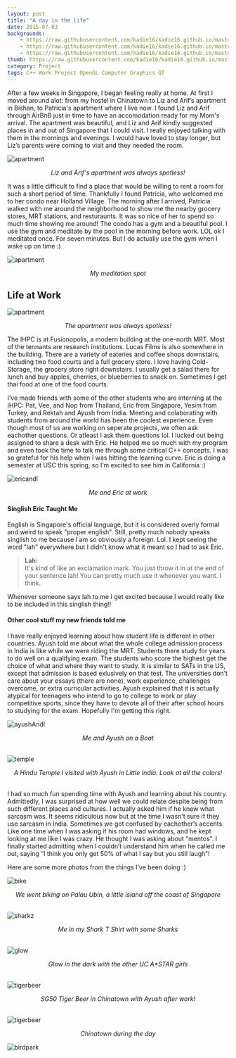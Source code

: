 ```yaml
---
layout: post
title: "A day in the life"
date: 2015-07-03
backgrounds:
    - https://raw.githubusercontent.com/kadie16/kadie16.github.io/master/assets/images/posts/the-life/sharkz.JPG
    - https://raw.githubusercontent.com/kadie16/kadie16.github.io/master/assets/images/posts/the-life/pool.JPG
    - https://raw.githubusercontent.com/kadie16/kadie16.github.io/master/assets/images/posts/the-life/superTrees.JPG
thumb: https://raw.githubusercontent.com/kadie16/kadie16.github.io/master/assets/images/posts/the-life/marinaBay.JPG
category: Project
tags: C++ Work Project OpenGL Computer Graphics QT 
---
```


After a few weeks in Singapore, I began feeling really at home. At first I moved around alot: from my hostel in Chinatown to Liz and Arif’s apartment in Bishan, to Patricia's apartment where I live now. I found Liz and Arif through AirBnB just in time to have an accomodation ready for my Mom's arrival. The apartment was beautiful, and Liz and Arif kindly suggested places in and out of Singapore that I could visit. I really enjoyed talking with them in the mornings and evenings. I would have loved to stay longer, but Liz’s parents were coming to visit and they needed the room. 

![apartment](https://raw.githubusercontent.com/kadie16/kadie16.github.io/master/assets/images/posts/the-life/apartment.JPG)
<center><i>Liz and Arif's apartment was always spotless!</i></center>

It was a little difficult to find a place that would be willing to rent a room for such a short period of time. Thankfully I found Patricia, who welcomed me to her condo near Holland Village. The morning after I arrived, Patricia walked with me around the neighborhood to show me the nearby grocery stores, MRT stations, and resturaunts. It was so nice of her to spend so much time showing me around! The condo has a gym and a beautiful pool. I use the gym and meditate by the pool in the morning before work. LOL ok I meditated once. For seven minutes. But I do actually use the gym when I wake up on time :)

![apartment](https://raw.githubusercontent.com/kadie16/kadie16.github.io/master/assets/images/posts/the-life/pool.JPG)
<center><i>My meditation spot</i></center>

## Life at Work 

![apartment](https://raw.githubusercontent.com/kadie16/kadie16.github.io/master/assets/images/posts/the-life/elevatorLobby.jpg)
<center><i>The apartment was always spotless!</i></center>

The IHPC is at Fusionopolis, a modern building at the one-north MRT. Most of the tennants are research institutions. Lucas Films is also somewhere in the building. There are a variety of eateries and coffee shops downstairs, including two food courts and a full grocery store. I love having Cold-Storage, the grocery store right downstairs. I usually get a salad there for lunch and buy apples, cherries, or blueberries to snack on. Sometimes I get thai food at one of the food courts.  

I’ve made friends with some of the other students who are interning at the IHPC: Pat, Vee, and Nop from Thailand, Eric from Singapore, Yesim from Turkey, and Rektah and Ayush from India. Meeting and colaborating with students from around the world has been the coolest experience. Even though most of us are working on seperate projects, we often ask eachother questions. Or atleast I ask them questions lol. I lucked out being assigned to share a desk with Eric. He helped me so much with my program and even took the time to talk me through some critical C++ concepts. I was so grateful for his help when I was hitting the learning curve. Eric is doing a semester at USC this spring, so I’m excited to see him in California :) 

![ericandI](https://raw.githubusercontent.com/kadie16/kadie16.github.io/master/assets/images/posts/the-life/eric.jpg)
<center><i>Me and Eric at work</i></center>

#### Singlish Eric Taught Me 
English is Singapore's official language, but it is considered overly formal and weird to speak "proper english". Still, pretty much nobody speaks singlish to me because I am so obviously a foreign. Lol. I kept seeing the word "lah" everywhere but I didn't know what it meant so I had to ask Eric. 

> **Lah:** <br>
It's kind of like an exclamation mark. You just throw it in at the end of your sentence lah! You can pretty much use it whenever you want. I think. <br>

Whenever someone says lah to me I get excited because I would really like to be included in this singlish thing!! 

#### Other cool stuff my new friends told me

I have really enjoyed learning about how student life is different in other countries. Ayush told me about what the whole college admission process in India is like while we were riding the MRT. Students there study for years to do well on a qualifying exam. The students who score the highest get the choice of what and where they want to study. It is similar to SATs in the US, except that admission is based exlusively on that test. The universities don’t care about your essays (there are none), work experience, challenges overcome, or extra curricular activities. Ayush explained that it is actually atypical for teenagers who intend to go to college to work or play competitive sports, since they have to devote all of their after school hours to studying for the exam. Hopefully I'm getting this right. 

![ayushAndI](https://raw.githubusercontent.com/kadie16/kadie16.github.io/master/assets/images/posts/the-life/ayush2.JPG)
<center><i>Me and Ayush on a Boat</i></center><br>

![temple](https://raw.githubusercontent.com/kadie16/kadie16.github.io/master/assets/images/posts/the-life/temple.JPG)
<center><i>A Hindu Temple I visited with Ayush in Little India. Look at all the colors!</i></center><br>

I had so much fun spending time with Ayush and learning about his country. Admittedly, I was surprised at how well we could relate despite being from such different places and cultures. I actually asked him if he knew what sarcasm was. It seems ridiculous now but at the time I wasn't sure if they use sarcasm in India. Sometimes we got confused by eachother’s accents. Like one time when I was asking if his room had windows, and he kept looking at me like I was crazy. He thought I was asking about “mentos”. I finally started admitting when I couldn’t understand him when he called me out, saying “I think you only get 50% of what I say but you still laugh”! 



Here are some more photos from the things I’ve been doing :) 

![bike](https://raw.githubusercontent.com/kadie16/kadie16.github.io/master/assets/images/posts/the-life/bikeDay.JPG)
<center><i>We went biking on Palau Ubin, a little island off the coast of Singapore</i></center><br>

![sharkz](https://raw.githubusercontent.com/kadie16/kadie16.github.io/master/assets/images/posts/the-life/sharkz.JPG)
<center><i>Me in my Shark T Shirt with some Sharks</i></center><br>

![glow](https://raw.githubusercontent.com/kadie16/kadie16.github.io/master/assets/images/posts/the-life/glow.JPG)
<center><i>Glow in the dark with the other UC A*STAR girls</i></center><br>

![tigerbeer](https://raw.githubusercontent.com/kadie16/kadie16.github.io/master/assets/images/posts/the-life/tigerbeer.JPG)
<center><i>SG50 Tiger Beer in Chinatown with Ayush after work!</i></center><br>

![tigerbeer](https://raw.githubusercontent.com/kadie16/kadie16.github.io/master/assets/images/posts/the-life/chinatown.JPG)
<center><i>Chinatown during the day</i></center>


![birdpark](https://raw.githubusercontent.com/kadie16/kadie16.github.io/master/assets/images/posts/the-life/birdpark.JPG)<br>

